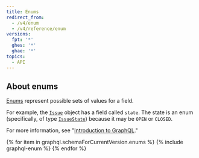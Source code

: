 ```yaml
---
title: Enums
redirect_from:
  - /v4/enum
  - /v4/reference/enum
versions:
  fpt: '*'
  ghes: '*'
  ghae: '*'
topics:
  - API
---
```


## About enums

[Enums](https://graphql.github.io/graphql-spec/June2018/#sec-Enums) represent possible sets of values for a field.

For example, the [`Issue`](/graphql/reference/objects#issue) object has a field called `state`. The state is an enum (specifically, of type [`IssueState`](/graphql/reference/enums#issuestate)) because it may be `OPEN` or `CLOSED`.

For more information, see "[Introduction to GraphQL](/graphql/guides/introduction-to-graphql)."

{% for item in graphql.schemaForCurrentVersion.enums %}
  {% include graphql-enum %}
{% endfor %}
